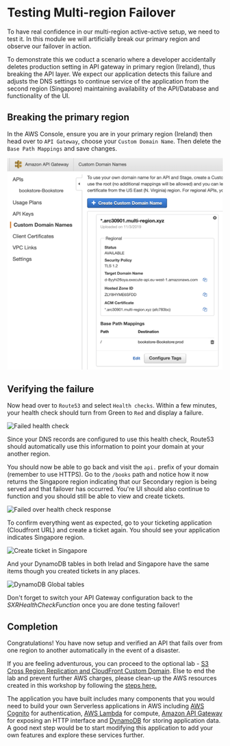 # Testing Multi-region Failover

To have real confidence in our multi-region active-active setup, we need to test it.
In this module we will artificially break our
primary region and observe our failover in action.

To demonstrate this we coduct a scenario where a developer
accidentally deletes production setting in API gateway in
primary region (Ireland), thus breaking the API layer. We expect our application detects
this failure and adjusts the DNS settings to continue service of the
application from the second region (Singapore)
maintaining availability of the API/Database and functionality of the UI.

## Breaking the primary region

In the AWS Console, ensure you are in your primary region (Ireland) then head over to
`API Gateway`, choose your `Custom Domain Name`. Then delete the `Base Path Mappings` and save changes.

![Failover](../images/04-failover-01.png)

## Verifying the failure

Now head over to `Route53` and select `Health checks`. Within a few
minutes, your health check should turn from Green to `Red` and display a
failure.

![Failed health check](images/failed-health.png)

Since your DNS records are configured to use this health check, Route53 should
automatically use this information to point your domain at your another
region.

You should now be able to go back and visit the `api.` prefix of your domain
(remember to use HTTPS). Go to the `/books` path and notice how it now
returns the Singapore region indicating that our Secondary region is being
served and that failover has occurred. You're UI should also continue to
function and you should still be able to view and create tickets.

![Failed over health check response](images/failed-over-response.png)

To confirm everything went as expected, go to your ticketing application (Cloudfront URL)
and create a ticket again. You should see your application indicates Singapore region. 

![Create ticket in Singapore](images/create-ticket.png)

And your DynamoDB tables in both Irelad and Singapore have the same items though you created
tickets in any places. 

![DynamoDB Global tables](images/dynamodb-table.png)

Don't forget to switch your API Gateway configuration back to the
*SXRHealthCheckFunction* once you are done testing failover!

## Completion

Congratulations! You have now setup and verified an API that fails over from
one region to another automatically in the event of a disaster.

If you are feeling adventurous, you can proceed to the optional lab - [S3 Cross Region Replication and CloudFront Custom Domain](../6_S3Replication/README.md).
Else to end the lab and prevent further AWS charges, please clean-up the AWS resources created in this workshop by following the [steps here.](../5_Cleanup/README.md)

The application you have built includes many components that you would need to
build your own Serverless applications in AWS including [AWS
Cognito](https://aws.amazon.com/cognito) for authentication, [AWS
Lambda](https://aws.amazon.com/lambda) for compute, [Amazon API
Gateway](https://aws.amazon.com/apigateway) for exposing an HTTP interface and
[DynamoDB](https://aws.amazon.com/dynamodb) for storing application data. A
good next step would be to start modifying this application to add your own
features and explore these services further.
